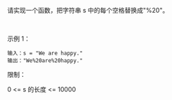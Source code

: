 请实现一个函数，把字符串 s 中的每个空格替换成"%20"。

 

示例 1：

````
输入：s = "We are happy."
输出："We%20are%20happy."
````

限制：

0 <= s 的长度 <= 10000